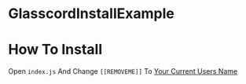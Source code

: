 # GlasscordInstallExample

# How To Install

Open `index.js` And Change `[[REMOVEME]]` To [Your Current Users Name](https://i.imgur.com/1RypNbz.png)
